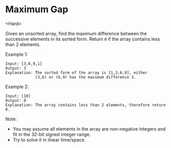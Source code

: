 # Maximum Gap

\<Hard>

Given an unsorted array, find the maximum difference between the successive
elements in its sorted form. Return `0` if the array contains less than 2
elements.

Example 1:

```
Input: [3,6,9,1]
Output: 3
Explanation: The sorted form of the array is [1,3,6,9], either
             (3,6) or (6,9) has the maximum difference 3.
```

Example 2:

```
Input: [10]
Output: 0
Explanation: The array contains less than 2 elements, therefore return 0.
```

Note:
- You may assume all elements in the array are non-negative integers and fit in
  the 32-bit signed integer range.
- Try to solve it in linear time/space.
